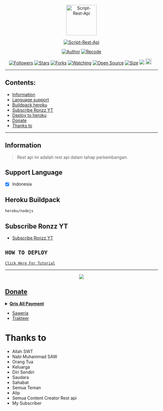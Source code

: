 <p align="center">
<img src="https://telegra.ph/file/fea7a3fb87448e9a3f36c.jpg" alt="Script-Rest-Api" width="100"/>


</p>
<p align="center">
<a href="#"><img title="Script-Rest-Api" src="https://img.shields.io/badge/Script-Rest-Api-green?colorA=%23ff0000&colorB=%23017e40&style=for-the-badge"></a>
</p>
<p align="center">
<a href="https://github.com/AlipBot"><img title="Author" src="https://img.shields.io/badge/Author-Alip-red.svg?style=for-the-badge&logo=github"></a>
<a href="https://github.com/RonzzOfc"><img title="Recode" src="https://img.shields.io/badge/Recode-Ronzz YT-red.svg?style=for-the-badge&logo=github"></a>
</p>
<p align="center">
<a href="https://github.com/RonzzOfc/followers"><img title="Followers" src="https://img.shields.io/github/followers/RonzzOfc?color=red&style=flat-square"></a>
<a href="https://github.com/RonzzOfc/Script-Rest-Api/stargazers/"><img title="Stars" src="https://img.shields.io/github/stars/RonzzOfc/Script-Rest-Api?color=blue&style=flat-square"></a>
<a href="https://github.com/RonzzOfc/Script-Rest-Api/network/members"><img title="Forks" src="https://img.shields.io/github/forks/RonzzOfc/Script-Rest-Api?color=red&style=flat-square"></a>
<a href="https://github.com/RonzzOfc/Script-Rest-Api/watchers"><img title="Watching" src="https://img.shields.io/github/watchers/RonzzOfc/Script-Rest-Api?label=Watchers&color=blue&style=flat-square"></a>
<a href="https://github.com/RonzzOfc/Script-Rest-Api"><img title="Open Source" src="https://badges.frapsoft.com/os/v2/open-source.svg?v=103"></a>
<a href="https://github.com/RonzzOfc/Script-Rest-Api/"><img title="Size" src="https://img.shields.io/github/repo-size/RonzzOfc/Script-Rest-Api?style=flat-square&color=green"></a>
<a href="https://hits.seeyoufarm.com"><img src="https://hits.seeyoufarm.com/api/count/incr/badge.svg?url=https%3A%2F%2Fgithub.com%2FRonzzOfc%2FScript-Rest-Api&count_bg=%2379C83D&title_bg=%23555555&icon=probot.svg&icon_color=%2300FF6D&title=hits&edge_flat=false"/></a>
<a href="https://github.com/RonzzOfc/Script-Rest-Api/graphs/commit-activity"><img height="20" src="https://img.shields.io/badge/Maintained%3F-yes-green.svg"></a>&nbsp;&nbsp;
</p>
</div>

---

## Contents:
- [Information](#information)
- [Language support](#support-language)
- [Buildpack heroku](#heroku-buildpack)
- [Subscribe Ronzz YT](#subscribe-ronzz-yt)
- [Deploy to heroku](#how-to-deploy)
- [Donate](#donate)
- [Thanks to](#thanks-to)

---

## Information
> Rest api ini adalah rest api dalam tahap perkembangan.

## Support Language

- [x] Indonesia

## Heroku Buildpack
```bash
heroku/nodejs
```

## Subscribe Ronzz YT
- [Subscribe Ronzz YT](https://youtube.com/c/RonzzYT)

## ```HOW TO DEPLOY```

[`Click Here For Tutorial`](https://youtu.be/QZ2FWTur9WA)<br>

----------

<p align="center">
  <a href="https://youtu.be/QZ2FWTur9WA"><img src="https://img.youtube.com/vi/QZ2FWTur9WA/sddefault.jpg" />
</p>

## Donate
<details>
<summary> <b>Qris All Payment</b></summary><br/>
<img src="https://telegra.ph/file/3c485ff201d9337be14ef.jpg" />
</details>

- [Saweria](https://saweria.co/RonzzYT)
- [Trakteer](https://trakteer.id/ronzz-yt-ka99x)

# Thanks to
- Allah SWT
- Nabi Muhammad SAW
- Orang Tua
- Keluarga
- Diri Sendiri
- Saudara
- Sahabat
- Semua Teman
- Alip
- Semua Content Creator Rest api
- My Subscriber